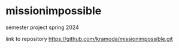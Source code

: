 # missionimpossible
semester project spring 2024

link to repository https://github.com/kramoda/missionimpossible.git 

